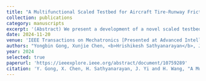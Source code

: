 ```yaml
---
title: "A Multifunctional Scaled Testbed for Aircraft Tire-Runway Frictional Interactions Evaluation"
collection: publications
category: manuscripts
excerpt: '(Abstract) We present a development of a novel scaled testbed for studying aircraft tire-runway frictional interactions and braking performance under various pavement and wet conditions. The indoor testbed is built on a platform with a rotational arm to support an aircraft tire to travel on a circular, reconfigurable runway track. By designing the braking torque and the rotating arm motion, the testbed possesses the capability to emulate the dynamic characteristics of aircraft tire-runway interactions and braking maneuvers. Besides the mechatronic design of the testbed, we present the modeling and control of the platform subsystems to demonstrate the capability and performance for simulation of braking maneuvers with different pavement grooves and water film thicknesses. The dimensionless analysis and design are presented to represent the equivalent braking processes of a full-size aircraft. Experimental results demonstrate the effectiveness and efficacy of the testbed design in studying the frictional interactions between the aircraft tire and the runway pavement.'
date: 2024-11-20
venue: 'IEEE Transactions on Mechatronics [Presented at Advanced Intelligent Machines (AIM)]'
authors: "Yongbin Gong, Xunjie Chen, <b>Hrishikesh Sathyanarayan</b>, Jingang Yi, and Hao Wang"
year: 2024
selected: true
paperurl: 'https://ieeexplore.ieee.org/abstract/document/10759289'
citation: 'Y. Gong, X. Chen, H. Sathyanarayan, J. Yi and H. Wang, "A Multifunctional Scaled Testbed for Aircraft Tire-Runway Frictional Interactions Evaluation," in IEEE/ASME Transactions on Mechatronics, doi: 10.1109/TMECH.2024.3489274.'
---
```

